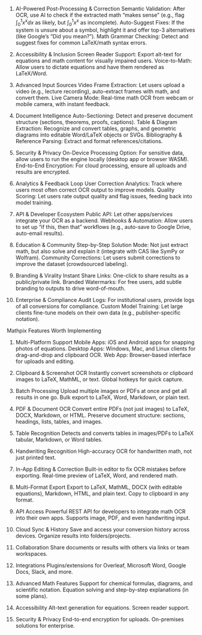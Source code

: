 1. AI-Powered Post-Processing & Correction
Semantic Validation: After OCR, use AI to check if the extracted math “makes sense” (e.g., flag $\int_0^1 x^x dx$ as likely, but $\int_0^1 x^x$ as incomplete).
Auto-Suggest Fixes: If the system is unsure about a symbol, highlight it and offer top-3 alternatives (like Google’s “Did you mean?”).
Math Grammar Checking: Detect and suggest fixes for common LaTeX/math syntax errors.
2. Accessibility & Inclusion
Screen Reader Support: Export alt-text for equations and math content for visually impaired users.
Voice-to-Math: Allow users to dictate equations and have them rendered as LaTeX/Word.
3. Advanced Input Sources
Video Frame Extraction: Let users upload a video (e.g., lecture recording), auto-extract frames with math, and convert them.
Live Camera Mode: Real-time math OCR from webcam or mobile camera, with instant feedback.




4. Document Intelligence
Auto-Sectioning: Detect and preserve document structure (sections, theorems, proofs, captions).
Table & Diagram Extraction: Recognize and convert tables, graphs, and geometric diagrams into editable Word/LaTeX objects or SVGs.
Bibliography & Reference Parsing: Extract and format references/citations.
5. Security & Privacy
On-Device Processing Option: For sensitive data, allow users to run the engine locally (desktop app or browser WASM).
End-to-End Encryption: For cloud processing, ensure all uploads and results are encrypted.
6. Analytics & Feedback Loop
User Correction Analytics: Track where users most often correct OCR output to improve models.
Quality Scoring: Let users rate output quality and flag issues, feeding back into model training.



7. API & Developer Ecosystem
Public API: Let other apps/services integrate your OCR as a backend.
Webhooks & Automation: Allow users to set up “if this, then that” workflows (e.g., auto-save to Google Drive, auto-email results).
8. Education & Community
Step-by-Step Solution Mode: Not just extract math, but also solve and explain it (integrate with CAS like SymPy or Wolfram).
Community Corrections: Let users submit corrections to improve the dataset (crowdsourced labeling).
9. Branding & Virality
Instant Share Links: One-click to share results as a public/private link.
Branded Watermarks: For free users, add subtle branding to outputs to drive word-of-mouth.
10. Enterprise & Compliance
Audit Logs: For institutional users, provide logs of all conversions for compliance.
Custom Model Training: Let large clients fine-tune models on their own data (e.g., publisher-specific notation).







Mathpix Features Worth Implementing
1. Multi-Platform Support
Mobile Apps: iOS and Android apps for snapping photos of equations.
Desktop Apps: Windows, Mac, and Linux clients for drag-and-drop and clipboard OCR.
Web App: Browser-based interface for uploads and editing.
2. Clipboard & Screenshot OCR
Instantly convert screenshots or clipboard images to LaTeX, MathML, or text.
Global hotkeys for quick capture.
3. Batch Processing
Upload multiple images or PDFs at once and get all results in one go.
Bulk export to LaTeX, Word, Markdown, or plain text.



4. PDF & Document OCR
Convert entire PDFs (not just images) to LaTeX, DOCX, Markdown, or HTML.
Preserve document structure: sections, headings, lists, tables, and images.
5. Table Recognition
Detects and converts tables in images/PDFs to LaTeX tabular, Markdown, or Word tables.
6. Handwriting Recognition
High-accuracy OCR for handwritten math, not just printed text.
7. In-App Editing & Correction
Built-in editor to fix OCR mistakes before exporting.
Real-time preview of LaTeX, Word, and rendered math.
8. Multi-Format Export
Export to LaTeX, MathML, DOCX (with editable equations), Markdown, HTML, and plain text.
Copy to clipboard in any format.



9. API Access
Powerful REST API for developers to integrate math OCR into their own apps.
Supports image, PDF, and even handwriting input.
10. Cloud Sync & History
Save and access your conversion history across devices.
Organize results into folders/projects.
11. Collaboration
Share documents or results with others via links or team workspaces.
12. Integrations
Plugins/extensions for Overleaf, Microsoft Word, Google Docs, Slack, and more.
13. Advanced Math Features
Support for chemical formulas, diagrams, and scientific notation.
Equation solving and step-by-step explanations (in some plans).



14. Accessibility
Alt-text generation for equations.
Screen reader support.
15. Security & Privacy
End-to-end encryption for uploads.
On-premises solutions for enterprise.